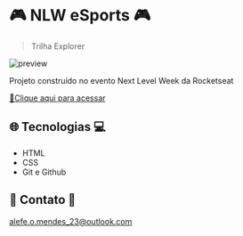 # 🎮 NLW eSports 🎮

> Trilha Explorer

![preview](../nlw-esports-explorer/src/.github/preview.png)

Projeto construído no evento Next Level Week da Rocketseat

[🔗Clique aqui para acessar](https://alefemendes.github.io/nlw-esports-explorer/)

## 🌐 Tecnologias 💻

- HTML  
- CSS
- Git e Github

## 📲 Contato 📲

alefe.o.mendes_23@outlook.com